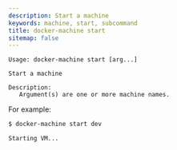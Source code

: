 ```yaml
---
description: Start a machine
keywords: machine, start, subcommand
title: docker-machine start
sitemap: false
---
```


```none
Usage: docker-machine start [arg...]

Start a machine

Description:
   Argument(s) are one or more machine names.
```


For example:

```bash
$ docker-machine start dev

Starting VM...
```